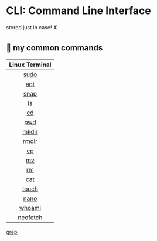 # CLI: Command Line Interface

stored just in case! ⏳

🩶 **my common commands**
---


| **Linux Terminal** |
|:---:|
| [sudo](https://github.com/fault3r/linux-terminal/blob/main/documents/sudo.md) |
| [apt](https://github.com/fault3r/linux-terminal/blob/main/documents/apt.md) |
| [snap](https://github.com/fault3r/linux-terminal/blob/main/documents/snap.md) |
| [ls](https://github.com/fault3r/linux-terminal/blob/main/documents/ls.md) |
| [cd](https://github.com/fault3r/linux-terminal/blob/main/documents/cd.md) |
| [pwd](https://github.com/fault3r/linux-terminal/blob/main/documents/pwd.md) |
| [mkdir](https://github.com/fault3r/linux-terminal/blob/main/documents/mkdir.md) |
| [rmdir](https://github.com/fault3r/linux-terminal/blob/main/documents/rmdir.md) |
| [cp](https://github.com/fault3r/linux-terminal/blob/main/documents/cp.md) |
| [mv](https://github.com/fault3r/linux-terminal/blob/main/documents/mv.md) |
| [rm](https://github.com/fault3r/linux-terminal/blob/main/documents/rm.md) |
| [cat](https://github.com/fault3r/linux-terminal/blob/main/documents/cat.md) |
| [touch](https://github.com/fault3r/linux-terminal/blob/main/documents/touch.md) |
| [nano](https://github.com/fault3r/linux-terminal/blob/main/documents/nano.md) |
| [whoami](https://github.com/fault3r/linux-terminal/blob/main/documents/whoami.md) |
| [neofetch](https://github.com/fault3r/linux-terminal/blob/main/documents/neofetch.md) |
[grep](https://github.com/fault3r/linux-terminal/blob/main/documents/grep.md)